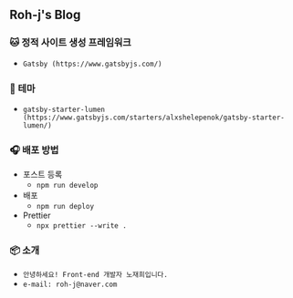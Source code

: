 ## Roh-j's Blog

### :cat: 정적 사이트 생성 프레임워크

- `Gatsby (https://www.gatsbyjs.com/)`

### :palm_tree: 테마

- `gatsby-starter-lumen (https://www.gatsbyjs.com/starters/alxshelepenok/gatsby-starter-lumen/)`

### :headphones: 배포 방법

- 포스트 등록
  - `npm run develop`
- 배포
  - `npm run deploy`
- Prettier
  - `npx prettier --write .`

### :package: 소개

- `안녕하세요! Front-end 개발자 노재희입니다.`
- `e-mail: roh-j@naver.com`
